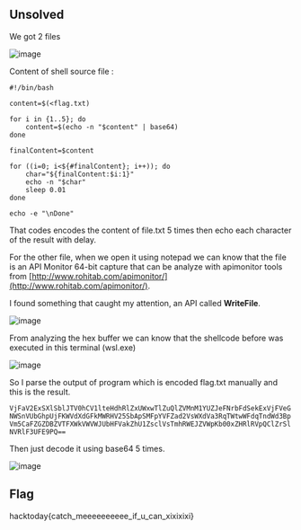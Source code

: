 ## Unsolved

We got 2 files

![image](https://github.com/user-attachments/assets/078a3c5f-b8af-45a3-9f4c-b4d71fd4f891)

Content of shell source file :

```shell
#!/bin/bash

content=$(<flag.txt)

for i in {1..5}; do
    content=$(echo -n "$content" | base64)
done

finalContent=$content

for ((i=0; i<${#finalContent}; i++)); do
    char="${finalContent:$i:1}"
    echo -n "$char"
    sleep 0.01
done

echo -e "\nDone"
```

That codes encodes the content of file.txt 5 times then echo each character of the result with delay.

For the other file, when we open it using notepad we can know that the file is an API Monitor 64-bit capture that can be analyze with apimonitor tools from [http://www.rohitab.com/apimonitor/](http://www.rohitab.com/apimonitor/).

I found something that caught my attention, an API called **WriteFile**.

![image](https://github.com/user-attachments/assets/9bbb32ab-7236-48e0-904f-3e8e193aa195)

From analyzing the hex buffer we can know that the shellcode before was executed in this terminal (wsl.exe)

![image](https://github.com/user-attachments/assets/45608d5e-c70e-49f4-a0ac-9a263fe085fd)

So I parse the output of program which is encoded flag.txt manually and this is the result.

``VjFaV2ExSXlSblJTV0hCV1lteHdhRlZxUWxwTlZuQlZVMnM1YUZJeFNrbFdSekExVjFVeGNWSnVUbGhpUjFKWVdXdGFkMWRHV25SbApSMFpYVFZad2VsWXdVa3RqTWtwWFdqTndWd3BpVm5CaFZGZDBZVTFXWkVWVWJUbHFVakZhU1ZsclVsTmhRWEJZVWpKb00xZHRlRVpQClZrSlNVRlF3UFE9PQ==``

Then just decode it using base64 5 times.

![image](https://github.com/user-attachments/assets/705079ca-76cc-40d0-974a-01b4d7cb7a5b)

## Flag
hacktoday{catch_meeeeeeeeee_if_u_can_xixixixi}
